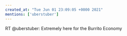 ```yaml
---
created_at: "Tue Jun 01 23:09:05 +0000 2021"
mentions: ['uberstuber']
---
```


RT @uberstuber: Extremely here for the Burrito Economy